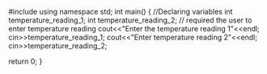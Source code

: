 #include <iostream>
using namespace std;
int main() {
//Declaring variables
            int temperature_reading_1;
            int temperature_reading_2;
// required the user to enter temperature reading
            cout<<"Enter the temperature reading 1"<<endl;
            cin>>temperature_reading_1;
            cout<<"Enter temperature reading 2"<<endl;
            cin>>temperature_reading_2;

            

return 0;
}
